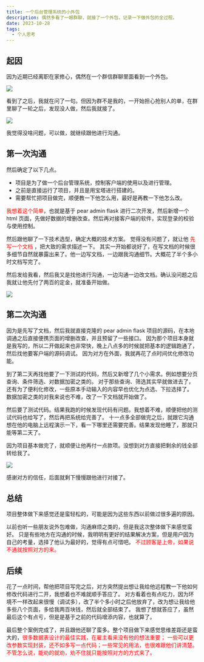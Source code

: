```yaml
---
title: 一个后台管理系统的小外包
description: 偶然多看了一眼群聊，就接了一个外包，记录一下做外包的全过程。
date: 2023-10-28
tags:
  - 个人思考
---
```


## 起因

因为近期已经离职在家修心，偶然在一个群信群聊里面看到一个外包。

![](https://images.zhengxinonly.com/zhengxin_notes/posts/2023-10-28/qq_pic_merged_1698507278179.webp)

看到了之后，我就在问了一句。但因为群不是我的，一开始担心抢别人的单，在群里聊了一轮之后，发现没人做，然后我就接了。

![](https://images.zhengxinonly.com/zhengxin_notes/posts/2023-10-28/qq_pic_merged_1698507328527.webp)

我觉得没啥问题，可以做，就继续跟他进行沟通。

## 第一次沟通

然后确定了以下几点。

+ 项目是为了做一个后台管理系统，控制客户端的使用以及进行管理。
+ 之前是直接运行了项目，并且是用宝塔进行搭建的。
+ 需要帮忙把项目做完，顺便教一下他怎么用，最好是再教一下他怎么改。

<span style="color: red">我想着这个简单</span>，也就是基于 pear admin flask 进行二次开发，然后新增一个 html
页面，先做好数据的增删改查。然后再对接客户端的软件，实现登录的校验与使用控制。

然后跟他聊了一下技术选型，确定大概的技术方案。 觉得没有问题了，就让他 <span style="color:red">先写一个文档</span>
，把大致的需求描述一下。
其实一开始都说好了，在写文档的时候很多细节自然就暴露出来了。他一边写文档，一边跟我沟通细节。大概花了半个多小时文档写完了。

然后发给我看，然后我又是找他进行沟通，一边沟通一边改文档。确认没问题之后我就让他先付了两百的定金，就准备开始做。

![](https://images.zhengxinonly.com/zhengxin_notes/posts/2023-10-28/qq_pic_merged_1698508205607.webp)

## 第二次沟通

因为是先写了文档，然后我就直接克隆的 pear admin flask 项目的源码，在本地调通之后直接便携页面的增删改查，并且预留了一些接口。
因为那个项目本身就是我写的，所以二开做起来也非常快，晚上八点多的时候就把基本的逻辑跑通了，然后找他要客户端的源码调试。
因为对方在外面，我就再花了点时间优化修改功能。

到了第二天再找他要了一下测试的代码，然后又新增了几个小需求。例如想要分页查询、条件筛选、对数据加密之类的。
对于那些查询、筛选其实早就做进去了，还有为了便利化修改，一些原本手动输入的内容早也优化为点选、下拉选择了。
数据加密之类的对我来说也不难，改了一下文档就开始做了。

然后要了测试代码。结果我跑的时候发现代码有问题。我想着不难，顺便把他的测试代码也给写了，然后再把系统给完善了。
十一点多全部做完之后，就跟它沟通想在他的电脑上远程演示一下，看一下哪里还需要完善。结果发现他睡了，那就只能等第二天了。

因为项目基本做完了，就顺便让他再付一点款项。没想到对方直接把剩余的钱全部转给我了。

![](https://images.zhengxinonly.com/zhengxin_notes/posts/2023-10-28/qq_pic_merged_1698509020730.webp)

感谢对方的信任，后面就剩下慢慢跟他进行对接了。

## 总结

项目整体做下来感觉还是蛮轻松的，可能是因为这些东西以前做过很多遍的原因。

以前也听一些朋友说外包难做，沟通麻烦之类的，但是我这次整体做下来感觉蛮好。
只是有些地方在沟通的时候，我明明有更好的结果解决方案，但是用户因为自己的考量，选择了他认为最好的，觉得有点可惜吧。
<span style="color: red">不过顾客是上帝，如果说不通就按照对方的来。</span>

## 后续

花了一点时间，帮他把项目写完之后，对方突然提出想让我给他远程教一下他如何修改代码进行二开，我想着也不难就顺手答应了。
对方看着也有点吃力，因为环境不一样改起来很慢（调试多），改了半个多小时之后他放弃了，改为想让我给他多些八个页面，多给我两百块钱，然后就全部结束了。
我想了想就答应了，虽然最后这个有点亏，但是是基于之前的代码增添内容，也就算了。

最后整个案例完成了，并且跟他还聊了蛮多。整个项目做下来感觉思维差距还是蛮大的，<span style="color: red">很多数据表设计的最佳实践，在雇主看来没有他的想法重要；
一些可以更改参数实现封装，还不如多写一点代码；一些常见的用法，也很难跟他们讲清楚。不管怎么说，能劝的就劝，劝不住就只能按照对方的方式来了。</span>

